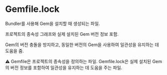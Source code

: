 # Gemfile.lock

Bundler를 사용해 Gem을 설치할 때 생성되는 파일.

프로젝트의 종속성 그래프와 실제 설치된 Gem 버전 정보 포함.

Gem의 버전 충돌을 방지하고, 동일한 버전의 Gem을 사용하여 일관성을 유지하는 데 도움을 줌.

<aside>
⚠️ Gemfile은 프로젝트의 종속성을 정의하는 파일.
Gemfile.lock은 실제 설치된 Gem의 버전 정보를 포함하여 일관성을 유지하는 데 도움을 주는 파일.

</aside>